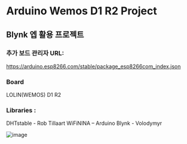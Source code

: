 # Arduino Wemos D1 R2 Project

## Blynk 엡 활용 프로젝트

### 추가 보드 관리자 URL:
https://arduino.esp8266.com/stable/package_esp8266com_index.json

### Board
LOLIN(WEMOS) D1 R2

### Libraries :
DHTstable - Rob Tillaart
WiFiNINA – Arduino
Blynk - Volodymyr

![image](https://github.com/copaland/ESP8266_D1R2/assets/17757678/ab7252f3-d199-4de7-95ef-173bfc8e7ddf)
